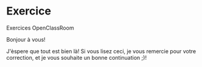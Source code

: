 # Exercice
Exercices OpenClassRoom

Bonjour à vous!

J'èspere que tout est bien là! Si vous lisez ceci, je vous remercie pour votre correction, et je vous souhaite un bonne continuation ;)!